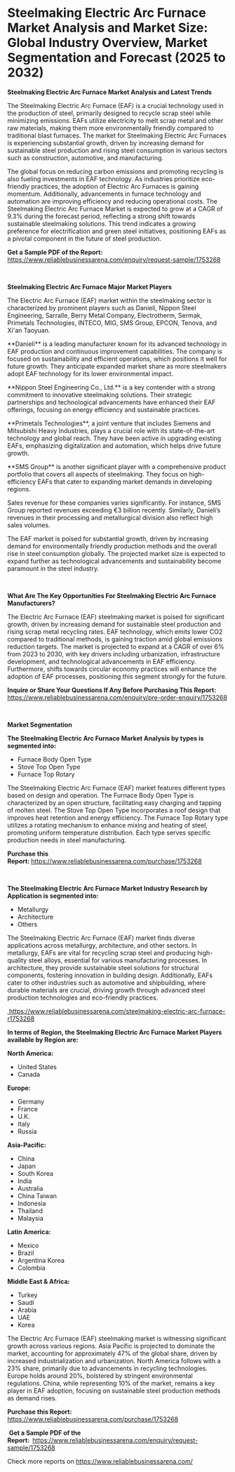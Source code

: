 <p><h1>Steelmaking Electric Arc Furnace Market Analysis and Market Size: Global Industry Overview, Market Segmentation and Forecast (2025 to 2032)</h1></p><p><strong>Steelmaking Electric Arc Furnace Market Analysis and Latest Trends</strong></p>
<p><p>The Steelmaking Electric Arc Furnace (EAF) is a crucial technology used in the production of steel, primarily designed to recycle scrap steel while minimizing emissions. EAFs utilize electricity to melt scrap metal and other raw materials, making them more environmentally friendly compared to traditional blast furnaces. The market for Steelmaking Electric Arc Furnaces is experiencing substantial growth, driven by increasing demand for sustainable steel production and rising steel consumption in various sectors such as construction, automotive, and manufacturing.</p><p>The global focus on reducing carbon emissions and promoting recycling is also fueling investments in EAF technology. As industries prioritize eco-friendly practices, the adoption of Electric Arc Furnaces is gaining momentum. Additionally, advancements in furnace technology and automation are improving efficiency and reducing operational costs. The Steelmaking Electric Arc Furnace Market is expected to grow at a CAGR of 9.3% during the forecast period, reflecting a strong shift towards sustainable steelmaking solutions. This trend indicates a growing preference for electrification and green steel initiatives, positioning EAFs as a pivotal component in the future of steel production.</p></p>
<p><strong>Get a Sample PDF of the Report:&nbsp;</strong> <a href="https://www.reliablebusinessarena.com/enquiry/request-sample/1753268?utm_campaign=2488&utm_medium=2&utm_source=Github&utm_content=ia&utm_term=09042025&utm_id=steelmaking-electric-arc-furnace">https://www.reliablebusinessarena.com/enquiry/request-sample/1753268</a></p>
<p>&nbsp;</p>
<p><strong>Steelmaking Electric Arc Furnace Major Market Players</strong></p>
<p><p>The Electric Arc Furnace (EAF) market within the steelmaking sector is characterized by prominent players such as Danieli, Nippon Steel Engineering, Sarralle, Berry Metal Company, Electrotherm, Sermak, Primetals Technologies, INTECO, MIG, SMS Group, EPCON, Tenova, and Xi'an Taoyuan.</p><p>**Danieli** is a leading manufacturer known for its advanced technology in EAF production and continuous improvement capabilities. The company is focused on sustainability and efficient operations, which positions it well for future growth. They anticipate expanded market share as more steelmakers adopt EAF technology for its lower environmental impact.</p><p>**Nippon Steel Engineering Co., Ltd.** is a key contender with a strong commitment to innovative steelmaking solutions. Their strategic partnerships and technological advancements have enhanced their EAF offerings, focusing on energy efficiency and sustainable practices.</p><p>**Primetals Technologies**, a joint venture that includes Siemens and Mitsubishi Heavy Industries, plays a crucial role with its state-of-the-art technology and global reach. They have been active in upgrading existing EAFs, emphasizing digitalization and automation, which helps drive future growth.</p><p>**SMS Group** is another significant player with a comprehensive product portfolio that covers all aspects of steelmaking. They focus on high-efficiency EAFs that cater to expanding market demands in developing regions.</p><p>Sales revenue for these companies varies significantly. For instance, SMS Group reported revenues exceeding €3 billion recently. Similarly, Danieli’s revenues in their processing and metallurgical division also reflect high sales volumes.</p><p>The EAF market is poised for substantial growth, driven by increasing demand for environmentally friendly production methods and the overall rise in steel consumption globally. The projected market size is expected to expand further as technological advancements and sustainability become paramount in the steel industry.</p></p>
<p>&nbsp;</p>
<p><strong>What Are The Key Opportunities For Steelmaking Electric Arc Furnace Manufacturers?</strong></p>
<p><p>The Electric Arc Furnace (EAF) steelmaking market is poised for significant growth, driven by increasing demand for sustainable steel production and rising scrap metal recycling rates. EAF technology, which emits lower CO2 compared to traditional methods, is gaining traction amid global emissions reduction targets. The market is projected to expand at a CAGR of over 6% from 2023 to 2030, with key drivers including urbanization, infrastructure development, and technological advancements in EAF efficiency. Furthermore, shifts towards circular economy practices will enhance the adoption of EAF processes, positioning this segment strongly for the future.</p></p>
<p><strong>Inquire or Share Your Questions If Any Before Purchasing This Report:</strong> <a href="https://www.reliablebusinessarena.com/enquiry/pre-order-enquiry/1753268?utm_campaign=2488&utm_medium=2&utm_source=Github&utm_content=ia&utm_term=09042025&utm_id=steelmaking-electric-arc-furnace">https://www.reliablebusinessarena.com/enquiry/pre-order-enquiry/1753268</a></p>
<p>&nbsp;</p>
<p><strong>Market Segmentation</strong></p>
<p><strong>The Steelmaking Electric Arc Furnace Market Analysis by types is segmented into:</strong></p>
<p><ul><li>Furnace Body Open Type</li><li>Stove Top Open Type</li><li>Furnace Top Rotary</li></ul></p>
<p><p>The Steelmaking Electric Arc Furnace (EAF) market features different types based on design and operation. The Furnace Body Open Type is characterized by an open structure, facilitating easy charging and tapping of molten steel. The Stove Top Open Type incorporates a roof design that improves heat retention and energy efficiency. The Furnace Top Rotary type utilizes a rotating mechanism to enhance mixing and heating of steel, promoting uniform temperature distribution. Each type serves specific production needs in steel manufacturing.</p></p>
<p><strong>Purchase this Report:&nbsp;</strong><a href="https://www.reliablebusinessarena.com/purchase/1753268?utm_campaign=2488&utm_medium=2&utm_source=Github&utm_content=ia&utm_term=09042025&utm_id=steelmaking-electric-arc-furnace">https://www.reliablebusinessarena.com/purchase/1753268</a></p>
<p>&nbsp;</p>
<p><strong>The Steelmaking Electric Arc Furnace Market Industry Research by Application is segmented into:</strong></p>
<p><ul><li>Metallurgy</li><li>Architecture</li><li>Others</li></ul></p>
<p><p>The Steelmaking Electric Arc Furnace (EAF) market finds diverse applications across metallurgy, architecture, and other sectors. In metallurgy, EAFs are vital for recycling scrap steel and producing high-quality steel alloys, essential for various manufacturing processes. In architecture, they provide sustainable steel solutions for structural components, fostering innovation in building design. Additionally, EAFs cater to other industries such as automotive and shipbuilding, where durable materials are crucial, driving growth through advanced steel production technologies and eco-friendly practices.</p></p>
<p><a href="https://www.reliablebusinessarena.com/steelmaking-electric-arc-furnace-r1753268?utm_campaign=2488&utm_medium=2&utm_source=Github&utm_content=ia&utm_term=09042025&utm_id=steelmaking-electric-arc-furnace">&nbsp;https://www.reliablebusinessarena.com/steelmaking-electric-arc-furnace-r1753268</a></p>
<p><strong>In terms of Region, the Steelmaking Electric Arc Furnace Market Players available by Region are:</strong></p>
<p>
    <p> <strong> North America: </strong>
        <ul>
            <li>United States</li>
            <li>Canada</li>
        </ul>
        </p> 
    <p> <strong> Europe: </strong>
        <ul>
            <li>Germany</li>
            <li>France</li>
            <li>U.K.</li>
            <li>Italy</li>
            <li>Russia</li>
        </ul>
        </p> 
    <p> <strong> Asia-Pacific: </strong>
        <ul>
            <li>China</li>
            <li>Japan</li>
            <li>South Korea</li>
            <li>India</li>
            <li>Australia</li>
            <li>China Taiwan</li>
            <li>Indonesia</li>
            <li>Thailand</li>
            <li>Malaysia</li>
        </ul>
        </p> 
    <p> <strong> Latin America: </strong>
        <ul>
            <li>Mexico</li>
            <li>Brazil</li>
            <li>Argentina Korea</li>
            <li>Colombia</li>
        </ul>
        </p> 
    <p> <strong> Middle East & Africa: </strong>
        <ul>
            <li>Turkey</li>
            <li>Saudi</li>
            <li>Arabia</li>
            <li>UAE</li>
            <li>Korea</li>
        </ul>
    </p>
    </p>
<p><p>The Electric Arc Furnace (EAF) steelmaking market is witnessing significant growth across various regions. Asia Pacific is projected to dominate the market, accounting for approximately 47% of the global share, driven by increased industrialization and urbanization. North America follows with a 23% share, primarily due to advancements in recycling technologies. Europe holds around 20%, bolstered by stringent environmental regulations. China, while representing 10% of the market, remains a key player in EAF adoption, focusing on sustainable steel production methods as demand rises.</p></p>
<p><strong>Purchase this Report: </strong><a href="https://www.reliablebusinessarena.com/purchase/1753268?utm_campaign=2488&utm_medium=2&utm_source=Github&utm_content=ia&utm_term=09042025&utm_id=steelmaking-electric-arc-furnace">https://www.reliablebusinessarena.com/purchase/1753268</a></p>
<p>&nbsp;<strong>Get a Sample PDF of the Report:&nbsp;&nbsp;</strong><a href="https://www.reliablebusinessarena.com/enquiry/request-sample/1753268?utm_campaign=2488&utm_medium=2&utm_source=Github&utm_content=ia&utm_term=09042025&utm_id=steelmaking-electric-arc-furnace">https://www.reliablebusinessarena.com/enquiry/request-sample/1753268</a></p>
<p><strong></strong></p>
<p>Check more reports on <a href="https://www.reliablebusinessarena.com/?utm_campaign=2488&utm_medium=2&utm_source=Github&utm_content=ia&utm_term=09042025&utm_id=steelmaking-electric-arc-furnace">https://www.reliablebusinessarena.com/</a></p>